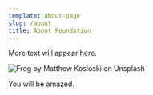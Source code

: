 ```yaml
---
template: about-page
slug: /about
title: About Foundation
---
```

More text will appear here.

![Frog by Matthew Kosloski on Unsplash](/assets/unsplash-matthew-kosloski-135533.jpg "TFrog by Matthew Kosloski on Unsplash")

You will be amazed.